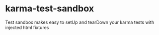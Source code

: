 karma-test-sandbox
=================================

Test sandbox makes easy to setUp and tearDown your karma tests with injected html fixtures